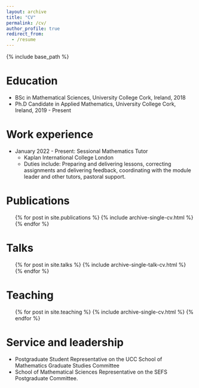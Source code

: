 ```yaml
---
layout: archive
title: "CV"
permalink: /cv/
author_profile: true
redirect_from:
  - /resume
---
```


{% include base_path %}

Education
======
* BSc in Mathematical Sciences, University College Cork, Ireland, 2018
* Ph.D Candidate in Applied Mathematics, University College Cork, Ireland, 2019 - Present

Work experience
======
* January 2022 - Present: Sessional Mathematics Tutor
  * Kaplan International College London
  * Duties include: Preparing and delivering lessons, correcting assignments and delivering feedback, coordinating with the module leader and other tutors, pastoral support.

Publications
======
  <ul>{% for post in site.publications %}
    {% include archive-single-cv.html %}
  {% endfor %}</ul>

Talks
======
  <ul>{% for post in site.talks %}
    {% include archive-single-talk-cv.html %}
  {% endfor %}</ul>

Teaching
======
  <ul>{% for post in site.teaching %}
    {% include archive-single-cv.html %}
  {% endfor %}</ul>

Service and leadership
======
* Postgraduate Student Representative on the UCC School of Mathematics Graduate Studies Committee
* School of Mathematical Sciences Representative on the SEFS Postgraduate Committee.
